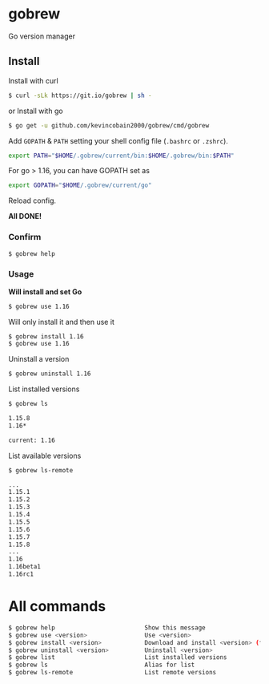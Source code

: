 # gobrew

Go version manager

## Install

Install with curl

```sh
$ curl -sLk https://git.io/gobrew | sh -
```

or Install with go

```sh
$ go get -u github.com/kevincobain2000/gobrew/cmd/gobrew
```

Add `GOPATH` & `PATH` setting your shell config file (`.bashrc` or `.zshrc`).

 ```sh
export PATH="$HOME/.gobrew/current/bin:$HOME/.gobrew/bin:$PATH"
```

For go > 1.16, you can have GOPATH set as

```sh
export GOPATH="$HOME/.gobrew/current/go"
```

Reload config.

**All DONE!**

### Confirm

```sh
$ gobrew help
```

### Usage

**Will install and set Go**

```sh
$ gobrew use 1.16
```

Will only install it and then use it

```sh
$ gobrew install 1.16
$ gobrew use 1.16
```

Uninstall a version

```sh
$ gobrew uninstall 1.16
```

List installed versions

```sh
$ gobrew ls

1.15.8
1.16*

current: 1.16
```

List available versions

```sh
$ gobrew ls-remote

...
1.15.1
1.15.2
1.15.3
1.15.4
1.15.5
1.15.6
1.15.7
1.15.8
...
1.16
1.16beta1
1.16rc1
```

# All commands

```sh
$ gobrew help                         Show this message
$ gobrew use <version>                Use <version>
$ gobrew install <version>            Download and install <version> (from binary))
$ gobrew uninstall <version>          Uninstall <version>
$ gobrew list                         List installed versions
$ gobrew ls                           Alias for list
$ gobrew ls-remote                    List remote versions
```
